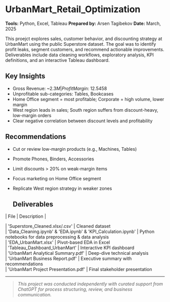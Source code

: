 # UrbanMart_Retail_Optimization

**Tools:** Python, Excel, Tableau
**Prepared by:** Arsen Tagibekov
**Date:** March, 2025

This proejct explores sales, customer behavior, and discounting strategy at UrbanMart using the public Superstore dataset. The goal was to identify profit leaks, segment customers, and recommend actionable improvements. Deliverables include data cleaning workflows, exploratory analysis, KPI definitions, and an interactive Tableau dashboard.

## Key Insights
- Gross Revenue: ~$2.3M | Profit Margin: ~12.5% | Average Order Value: ~$458
- Unprofitable sub-categories: Tables, Bookcases
- Home Office segment = most profitable; Corporate = high volume, lower margin
- West region leads in sales; South region suffers from discount-heavy, low-margin orders
- Clear negative correlation between discount levels and profitability

## Recommendations
- Cut or review low-margin products (e.g., Machines, Tables)
- Promote Phones, Binders, Accessories
- Limit discounts > 20% on weak-margin items
- Focus marketing on Home Office segment
- Replicate West region strategy in weaker zones

  ## Deliverables
| File | Description |

| 'Superstore_Cleaned.xlsx/.csv' | Cleaned dataset  
| 'Data_Cleaning.ipynb' & 'EDA.ipynb' & 'KPI_Calculation.ipynb' | Python notebooks for data preprocessing & data analysis  
| 'EDA_UrbanMart.xlsx' | Pivot-based EDA in Excel  
| 'Tableau_Dashboard_UrbanMart' | Interactive KPI dashboard  
| 'UrbanMart Analytical Summary.pdf' | Deep-dive technical analysis  
| 'UrbanMart Business Report.pdf' | Executive summary with recommendations  
| 'UrbanMart Project Presentation.pdf' | Final stakeholder presentation

---

> *This project was conducted independently with curated support from ChatGPT for process structuring, review, and business communication.*
